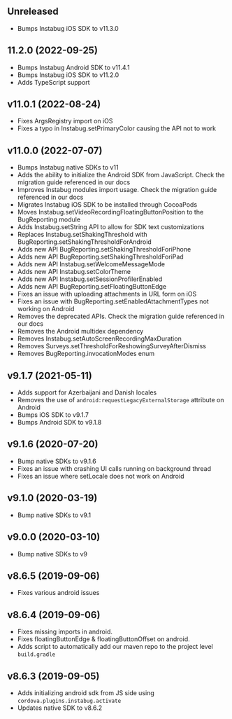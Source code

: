 ## Unreleased

* Bumps Instabug iOS SDK to v11.3.0

## 11.2.0 (2022-09-25)

* Bumps Instabug Android SDK to v11.4.1
* Bumps Instabug iOS SDK to v11.2.0
* Adds TypeScript support

## v11.0.1 (2022-08-24)

* Fixes ArgsRegistry import on iOS
* Fixes a typo in Instabug.setPrimaryColor causing the API not to work

## v11.0.0 (2022-07-07)

* Bumps Instabug native SDKs to v11
* Adds the ability to initialize the Android SDK from JavaScript. Check the migration guide referenced in our docs
* Improves Instabug modules import usage. Check the migration guide referenced in our docs
* Migrates Instabug iOS SDK to be installed through CocoaPods
* Moves Instabug.setVideoRecordingFloatingButtonPosition to the BugReporting module
* Adds Instabug.setString API to allow for SDK text customizations
* Replaces Instabug.setShakingThreshold with BugReporting.setShakingThresholdForAndroid
* Adds new API BugReporting.setShakingThresholdForiPhone
* Adds new API BugReporting.setShakingThresholdForiPad
* Adds new API Instabug.setWelcomeMessageMode
* Adds new API Instabug.setColorTheme
* Adds new API Instabug.setSessionProfilerEnabled
* Adds new API BugReporting.setFloatingButtonEdge
* Fixes an issue with uploading attachments in URL form on iOS
* Fixes an issue with BugReporting.setEnabledAttachmentTypes not working on Android
* Removes the deprecated APIs. Check the migration guide referenced in our docs
* Removes the Android multidex dependency
* Removes Instabug.setAutoScreenRecordingMaxDuration
* Removes Surveys.setThresholdForReshowingSurveyAfterDismiss
* Removes BugReporting.invocationModes enum

## v9.1.7 (2021-05-11)

* Adds support for Azerbaijani and Danish locales
* Removes the use of `android:requestLegacyExternalStorage` attribute on Android
* Bumps iOS SDK to v9.1.7
* Bumps Android SDK to v9.1.8

## v9.1.6 (2020-07-20)

* Bump native SDKs to v9.1.6
* Fixes an issue with crashing UI calls running on background thread
* Fixes an issue where setLocale does not work on Android

## v9.1.0 (2020-03-19)

* Bump native SDKs to v9.1

## v9.0.0 (2020-03-10)

* Bump native SDKs to v9

## v8.6.5 (2019-09-06)

* Fixes various android issues

## v8.6.4 (2019-09-06)

* Fixes missing imports in android.
* Fixes floatingButtonEdge & floatingButtonOffset on android.
* Adds script to automatically add our maven repo to the project level `build.gradle`

## v8.6.3 (2019-09-05)

* Adds initializing android sdk from JS side using `cordova.plugins.instabug.activate`
* Updates native SDK to v8.6.2
